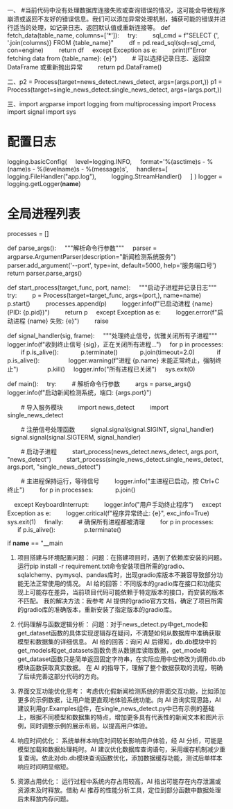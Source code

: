 <!-- by 刘巧来 -->
一、
#当前代码中没有处理数据库连接失败或查询错误的情况，这可能会导致程序崩溃或返回不友好的错误信息。我们可以添加异常处理机制，捕获可能的错误并进行适当的处理，如记录日志、返回默认值或重新连接等。
def fetch_data(table_name, columns=['*']):
    try:
        sql_cmd = f"SELECT {', '.join(columns)} FROM {table_name}"
        df = pd.read_sql(sql=sql_cmd, con=engine)
        return df
    except Exception as e:
        print(f"Error fetching data from {table_name}: {e}")
        # 可以选择记录日志、返回空 DataFrame 或重新抛出异常
        return pd.DataFrame()

二、p2 = Process(target=news_detect.news_detect, args=(args.port,))
p1 = Process(target=single_news_detect.single_news_detect, args=(args.port,))

三、import argparse
import logging
from multiprocessing import Process
import signal
import sys

# 配置日志
logging.basicConfig(
    level=logging.INFO,
    format='%(asctime)s - %(name)s - %(levelname)s - %(message)s',
    handlers=[
        logging.FileHandler("app.log"),
        logging.StreamHandler()
    ]
)
logger = logging.getLogger(__name__)

# 全局进程列表
processes = []

def parse_args():
    """解析命令行参数"""
    parser = argparse.ArgumentParser(description="新闻检测系统服务")
    parser.add_argument('--port', type=int, default=5000, help='服务端口号')
    return parser.parse_args()

def start_process(target_func, port, name):
    """启动子进程并记录日志"""
    try:
        p = Process(target=target_func, args=(port,), name=name)
        p.start()
        processes.append(p)
        logger.info(f"已启动进程 {name} (PID: {p.pid})")
        return p
    except Exception as e:
        logger.error(f"启动进程 {name} 失败: {e}")
        raise

def signal_handler(sig, frame):
    """处理终止信号，优雅关闭所有子进程"""
    logger.info(f"收到终止信号 {sig}，正在关闭所有进程...")
    for p in processes:
        if p.is_alive():
            p.terminate()
            p.join(timeout=2.0)
            if p.is_alive():
                logger.warning(f"进程 {p.name} 未能正常终止，强制终止")
                p.kill()
    logger.info("所有进程已关闭")
    sys.exit(0)

def main():
    try:
        # 解析命令行参数
        args = parse_args()
        logger.info(f"启动新闻检测系统，端口: {args.port}")

        # 导入服务模块
        import news_detect
        import single_news_detect

        # 注册信号处理函数
        signal.signal(signal.SIGINT, signal_handler)
        signal.signal(signal.SIGTERM, signal_handler)

        # 启动子进程
        start_process(news_detect.news_detect, args.port, "news_detect")
        start_process(single_news_detect.single_news_detect, args.port, "single_news_detect")

        # 主进程保持运行，等待信号
        logger.info("主进程已启动，按 Ctrl+C 终止")
        for p in processes:
            p.join()

    except KeyboardInterrupt:
        logger.info("用户手动终止程序")
    except Exception as e:
        logger.critical(f"程序异常终止: {e}", exc_info=True)
        sys.exit(1)
    finally:
        # 确保所有进程都被清理
        for p in processes:
            if p.is_alive():
                p.terminate()

if __name__ == "__main
<!-- by 刘巧来 -->







<!-- by 黄明娟 -->
1. 项目搭建与环境配置问题：
问题：在搭建项目时，遇到了依赖库安装的问题。运行pip install -r requirement.txt命令安装项目所需的gradio、sqlalchemy、pymysql、pandas库时，出现gradio库版本不兼容导致部分功能无法正常使用的情况。
AI 给的回答：不同版本的gradio库在接口和功能实现上可能存在差异，当前项目代码可能依赖于特定版本的接口，而安装的版本不匹配。
我的解决方法：我参考 AI 提供的gradio官方文档，确定了项目所需的gradio库的准确版本，重新安装了指定版本的gradio库。

2. 代码理解与函数逻辑分析：
问题：对于news_detect.py中get_mode和get_dataset函数的具体实现逻辑存在疑问，不清楚如何从数据库中准确获取模型和数据集的详细信息。
AI 给的回答：询问 AI 后得知，db.db模块中的get_models和get_datasets函数负责从数据库读取数据，get_mode和get_dataset函数只是简单返回固定字符串，在实际应用中应修改为调用db.db模块函数获取真实数据。
在 AI 的指导下，理解了整个数据获取的流程，明确了后续完善这部分代码的方向。  

3. 界面交互功能优化思考：
考虑优化假新闻检测系统的界面交互功能，比如添加更多的示例数据，让用户能更直观地体验系统功能。向 AI 咨询实现思路，AI 建议利用gr.Examples组件，在single_news_detect.py中已有示例的基础上，根据不同模型和数据集的特点，增加更多具有代表性的新闻文本和图片示例，同时调整示例的展示布局，以提高用户体验。       

4. 响应时间优化：
系统单样本响应时间较长影响用户体验，经 AI 分析，可能是模型加载和数据处理耗时。AI 建议优化数据库查询语句，采用缓存机制减少重复查询。依此对db.db模块查询函数优化，添加数据缓存功能，测试后单样本响应时间明显缩短。   

5. 资源占用优化：
运行过程中系统内存占用较高，AI 指出可能存在内存泄漏或资源未及时释放。借助 AI 推荐的性能分析工具，定位到部分函数中数据处理后未释放内存问题。
<!-- by 黄明娟 -->
